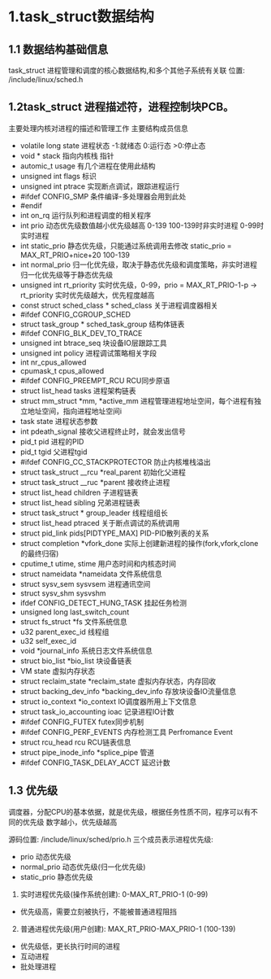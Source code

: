 # 1.task\_struct数据结构

## 1.1 数据结构基础信息
task\_struct 进程管理和调度的核心数据结构,和多个其他子系统有关联
位置: /include/linux/sched.h

## 1.2task\_struct 进程描述符，进程控制块PCB。
主要处理内核对进程的描述和管理工作
主要结构成员信息
- volatile long state 进程状态 -1:就绪态 0:运行态 >0:停止态
- void * stack 指向内核栈 指针
- automic\_t usage 有几个进程在使用此结构
- unsigned int flags 标识
- unsigned int ptrace 实现断点调试，跟踪进程运行
- #ifdef CONFIG\_SMP 条件编译-多处理器会用到此处
- #endif
- int on\_rq 运行队列和进程调度的相关程序
- int prio 动态优先级数值越小优先级越高 0-139 100-139时非实时进程 0-99时实时进程
- int static\_prio 静态优先级，只能通过系统调用去修改 static\_prio = MAX\_RT\_PRIO+nice+20 100-139
- int normal\_prio 归一化优先级，取决于静态优先级和调度策略，非实时进程归一化优先级等于静态优先级
- unsigned int rt\_priority 实时优先级，0-99，prio = MAX\_RT\_PRIO-1-p -> rt\_priority 实时优先级越大，优先程度越高
- const struct sched\_class * sched\_class 关于进程调度器相关
- #ifdef CONFIG\_CGROUP\_SCHED 
- struct task\_group * sched\_task\_group 结构体链表
- #ifdef CONFIG\_BLK\_DEV\_TO\_TRACE
- unsigned int btrace\_seq 块设备IO层跟踪工具
- unsigned int policy 进程调试策略相关字段
- int nr\_cpus\_allowed
- cpumask\_t cpus\_allowed
- #ifdef CONFIG\_PREEMPT\_RCU RCU同步原语
- struct list\_head tasks 进程架构链表
- struct mm\_struct \*mm, \*active\_mm 进程管理进程地址空间，每个进程有独立地址空间，指向进程地址空间i
- task state 进程状态参数 
- int pdeath\_signal 接收父进程终止时，就会发出信号
- pid\_t pid 进程的PID
- pid\_t tgid 父进程tgid
- #ifdef CONFIG\_CC\_STACKPROTECTOR 防止内核堆栈溢出
- struct task\_struct \_\_rcu \*real\_parent 初始化父进程
- struct task\_struct \_\_ruc \*parent 接收终止进程
- struct list\_head children 子进程链表
- struct list\_head sibling 兄弟进程链表
- struct task\_struct \* group\_leader 线程组组长
- struct list\_head ptraced 关于断点调试的系统调用
- struct pid\_link pids[PIDTYPE\_MAX] PID-PID散列表的关系
- struct completion \*vfork\_done 实际上创建新进程的操作(fork,vfork,clone的最终归宿)
- cputime\_t utime, stime 用户态时间和内核态时间
- struct nameidata \*nameidata 文件系统信息
- struct sysv\_sem sysvsem 进程通讯空间
- struct sysv\_shm sysvshm
- ifdef CONFIG\_DETECT\_HUNG\_TASK 挂起任务检测
- unsigned long last\_switch\_count
- struct fs\_struct \*fs 文件系统信息
- u32 parent\_exec\_id 线程组
- u32 self\_exec\_id
- void \*journal\_info 系统日志文件系统信息
- struct bio\_list \*bio\_list 块设备链表
- VM state 虚拟内存状态
- struct reclaim\_state \*reclaim\_state 虚拟内存状态，内存回收
- struct backing\_dev\_info \*backing\_dev\_info 存放块设备IO流量信息
- struct io\_context \*io\_context IO调度器所用上下文信息
- struct task\_io\_accounting ioac 记录进程IO计数
- #ifdef CONFIG\_FUTEX futex同步机制
- #ifdef CONFIG\_PERF\_EVENTS 内存检测工具 Perfromance Event
- struct rcu\_head rcu RCU链表信息
- struct pipe\_inode\_info \*splice\_pipe 管道
- #ifdef CONFIG\_TASK\_DELAY\_ACCT 延迟计数



## 1.3 优先级

调度器，分配CPU的基本依据，就是优先级，根据任务性质不同，程序可以有不同的优先级
数字越小，优先级越高

源码位置: /include/linux/sched/prio.h
三个成员表示进程优先级:
- prio 动态优先级
- normal\_prio 动态优先级(归一化优先级)
- static\_prio 静态优先级

1. 实时进程优先级(操作系统创建): 0-MAX\_RT\_PRIO-1 (0-99)
- 优先级高，需要立刻被执行，不能被普通进程阻挡
2. 普通进程优先级(用户创建): MAX\_RT\_PRIO-MAX\_PRIO-1 (100-139)
- 优先级低，更长执行时间的进程
- 互动进程
- 批处理进程






